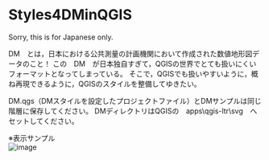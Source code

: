 # Styles4DMinQGIS
Sorry, this is for Japanese only.

DM　とは，日本における公共測量の計画機関において作成された数値地形図データのこと！
この　DM　が日本独自すぎて，QGISの世界でとても扱いにくいフォーマットとなってしまっている。
そこで，QGISでも扱いやすいように，概ね再現できるように，QGISのスタイルを整備してゆきたい。

DM.qgs（DMスタイルを設定したプロジェクトファイル）とDMサンプルは同じ階層に保存してください。
DMディレクトリはQGISの　apps\qgis-ltr\svg　へセットしてください。

※表示サンプル<br>
![image](https://user-images.githubusercontent.com/86514652/128592786-ee7d101e-1d01-4604-8870-bc6371357c4a.png)
